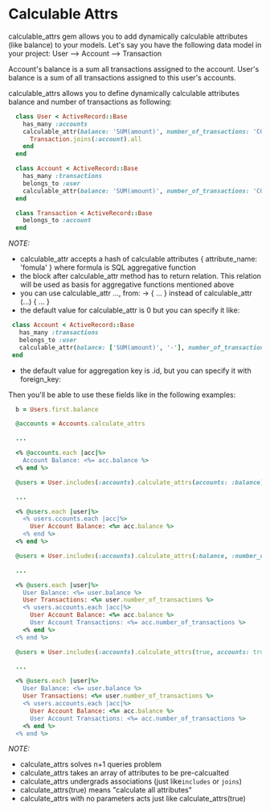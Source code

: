 # Calculable Attrs

calculable_attrs gem allows you to add dynamically calculable attributes (like balance) to your models.
Let's say you have the following data model in your project:
  User -<has many>-> Account -<has many>-> Transaction

Account's balance is a sum all transactions assigned to the account.
User's balance is a sum of all transactions assigned to this user's accounts.

calculable_attrs allows you to define dynamically calculable attributes balance and number of transactions as following:

```ruby
  class User < ActiveRecord::Base
    has_many :accounts
    calculable_attr(balance: 'SUM(amount)', number_of_transactions: 'COUNT(*)', foreign_key: 'accounts.user_id') do
      Transaction.joins(:account).all
    end
  end
```

```ruby
  class Account < ActiveRecord::Base
    has_many :transactions
    belongs_to :user
    calculable_attr(balance: 'SUM(amount)', number_of_transactions: 'COUNT(*)') { Transaction.joins(:account).all }
  end
```

```ruby
  class Transaction < ActiveRecord::Base
    belongs_to :account
  end
```

*NOTE:*
 - calculable_attr accepts a hash of calculable attributes { attribute_name: 'fomula' } where formula is SQL aggregative function
 - the block after calculable_attr method has to return relation. This relation will be used as basis for aggregative functions mentioned above
 - you can use calculable_attr ..., from: -> { ... } instead of calculable_attr (...) { ... }
 - the default value for calculable_attr is 0 but you can specify it like:
 ```ruby
  class Account < ActiveRecord::Base
    has_many :transactions
    belongs_to :user
    calculable_attr(balance: ['SUM(amount)', '-'], number_of_transactions: ['COUNT(*)', nil]) { Transaction.joins(:account).all }
  end
```
 - the default value for aggregation key is <relation>.id, but you can specify it with foreign_key:

Then you'll be able to use these fields like in the following examples:

```ruby
  b = Users.first.balance
```

```ruby
  @accounts = Accounts.calculate_attrs

  ...

  <% @accounts.each |acc|%>
    Account Balance: <%= acc.balance %>
  <% end %>
```


```ruby
  @users = User.includes(:accounts).calculate_attrs(accounts: :balance)

  ...

  <% @users.each |user|%>
    <% users.ccounts.each |acc|%>
      User Account Balance: <%= acc.balance %>
    <% end %>
  <% end %>
```

```ruby
  @users = User.includes(:accounts).calculate_attrs(:balance, :number_of_transactions, accounts: [:balance, :number_of_transactions])

  ...

  <% @users.each |user|%>
    User Balance: <%= user.balance %>
    User Transactions: <%= user.number_of_transactions %>
    <% users.accounts.each |acc|%>
      User Account Balance: <%= acc.balance %>
      User Account Transactions: <%= acc.number_of_transactions %>
    <% end %>
  <% end %>
```

```ruby
  @users = User.includes(:accounts).calculate_attrs(true, accounts: true)

  ...

  <% @users.each |user|%>
    User Balance: <%= user.balance %>
    User Transactions: <%= user.number_of_transactions %>
    <% users.accounts.each |acc|%>
      User Account Balance: <%= acc.balance %>
      User Account Transactions: <%= acc.number_of_transactions %>
    <% end %>
  <% end %>
```

*NOTE:*
 - calculate_attrs solves n+1 queries problem
 - calculate_attrs takes an array of attributes to be pre-calcualted
 - calculate_attrs undergrads associations (just like`includes` or `joins`)
 - calculate_attrs(true) means "calculate all attributes"
 - calculate_attrs with no parameters acts just like calculate_attrs(true)


